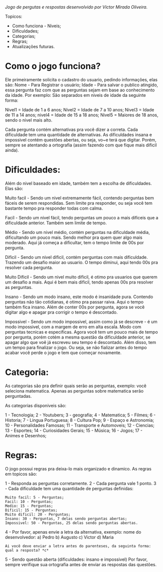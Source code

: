 *Jogo de pergutas e respostas desenvolvido por Victor Mirada Oliveira.*

Topicos:
- Como funciona - Niveis;
- Dificuldades;
- Categorias;
- Regras;
- Atualizações futuras.

# Como o jogo funciona?
Ele primeiramente solicita o cadastro do usuario, pedindo informações, elas são:
Nome - Para Registrar o usuário;
Idade - Para salvar o publico atingido, essa pergunta faz com que as perguntas sejam em base ao conhecimento da idade. Por exemplo:
São separados em niveis de idade da seguinte forma:

Nivel1 = Idade de 1 a 6 anos;
Nivel2 = Idade de 7 a 10 anos;
Nivel3 = Idade de 11 a 14 anos;
nivel4 = Idade de 15 a 18 anos;
Nivel5 = Maiores de 18 anos, sendo o nivel mais alto.

Cada pergunta contém alternativas pra você dizer a correta.
Cada dificuldade tem uma quantidade de alternativas.
As dificuldades insana e impossivel contém questões abertas, ou seja, vo~e terá que digitar. Porém, sempre se atentando a ortografia (assim fazendo com que fique mais dificil ainda).

# Dificuldades:
Além do nivel baseado em idade, também tem a escolha de dificuldades. Elas são:

Muito facil - Sendo um nivel extremamente fácil, contendo perguntas bem fáceis de serem respondidas. Sem limite pra responder, ou seja você tem bastante tempo pra responder todas com calma.

Facíl - Sendo um nivel fácil, tendo perguntas um pouco a mais dificeis que a dificuldade anterior. Também sem limite de tempo.

Médio - Sendo um nivel médio, contém perguntas na dificuldade média, dificultando um pouco mais. Sendo melhor pra quem quer algo mais moderado. Aqui já começa a dificultar, tem o tempo limite de 00s por pergunta.

Dificil - Sendo um nivel dificil, contém perguntas com mais dificuldade. Trazendo um desafio maior ao usuario. O tempo diminui, aqui tendo 00s pra resolver cada pergunta.

Muito Dificil - Sendo um nivel muito dificil, é otimo pra usuarios que querem um desafio a mais. Aqui é bem mais dificil, tendo apenas 00s pra resolver as perguntas.

Insano - Sendo um modo insano, este modo é insanidade pura. Contendo perguntas não tão cotidianas, é otimo pra passar raiva. Aqui o tempo também fica insano. Além de conter 00s por pergunta, agora se você digitar algo e apagar pra corrigir o tempo é descontado.

Impossivel - Sendo um modo impossivel, assim como já se descreve - é um modo impossivel, com a margem de erro em alta escala. Modo com perguntas tecnicas e especificas. Agora você tem um pouco mais de tempo por pergunta, porém cotém a mesma questão da dificuldade anterior, se apagar algo que voê já escreveu seu tempo é descontado. Além disso, tem um tempo para finalizar o jogo. Ou seja, se não fializar antes do tempo acabar você perde o jogo e tem que começar novamente.

# Categoria:
As categorias são pra definir quais serão as perguntas, exemplo: você seleciona matematica. Apenas as perguntas sobre matematica serão perguntadas.

As categorias disponiveis são:

1 - Tecnologia;
2 - Youtubers;
3 - geografia;
4 - Matematica;
5 - Filmes;
6 - Historia;
7 - Lingua Portuguesa;
8 - Cultura Pop;
9 - Espaço e Astronomia;
10 - Personalidades Famosas;
11 - Transporte e Automoveis;
12 - Ciencias;
13 - Esportes;
14 - Curiosidades Gerais;
15 - Música;
16 - Jogos;
17 - Animes e Desenhos;


# Regras:

O jogo possui regras pra deixa-lo mais organizado e dinamico. As regras em topicos são:

1 - Responda as perguntas corretamente.
2 - Cada pergunta vale 1 ponto.
3 - Cada dificuldade tem uma quantidade de perguntas definidas:

    Muito facil: 5 - Perguntas;
    Facil: 10 - Perguntas;
    Medio: 15 - Perguntas;
    Dificil: 15 - Perguntas;
    Muito dificil: 20 - Perguntas;
    Insano: 30 - Perguntas, 7 delas sendo perguntas abertas;
    Impossivel: 50 - Perguntas, 25 delas sendo perguntas abertas.

4 - Por favor, apenas envie a letra da alternativa, exemplo:
    nome do desenvolvedor:
    a) Pedro
    b) Augusto
    c) Victor
    d) Maria

    Ai você deve enviar a letra antes do parenteses, da seguinta forma:
    qual a resposta? *c*

5 - Sendo questão aberta (dificuldades: insano e impossivel) Por favor, sempre verifique sua ortografia antes de enviar as respostas das questões.
